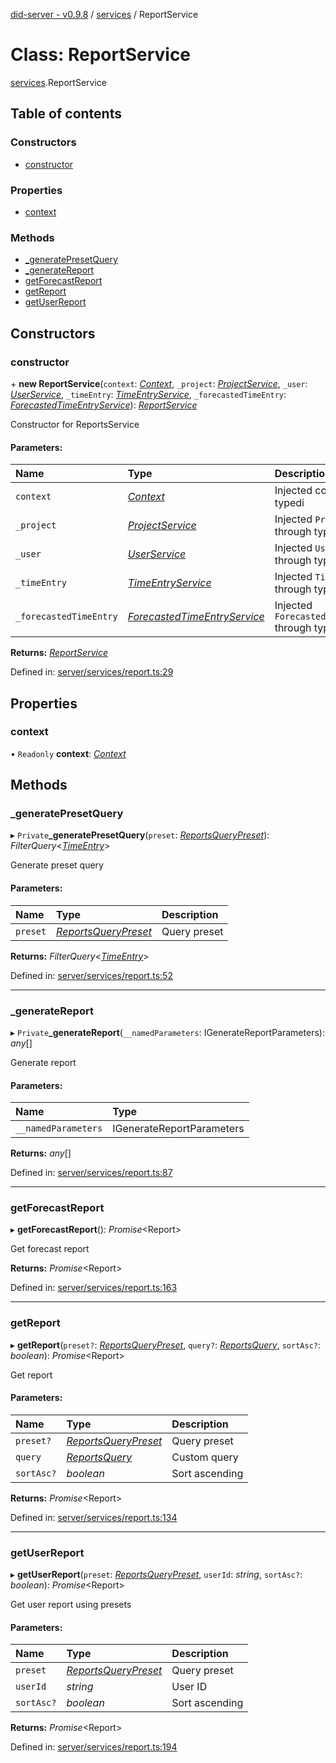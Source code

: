 [did-server - v0.9.8](../README.md) / [services](../modules/services.md) / ReportService

# Class: ReportService

[services](../modules/services.md).ReportService

## Table of contents

### Constructors

- [constructor](services.reportservice.md#constructor)

### Properties

- [context](services.reportservice.md#context)

### Methods

- [\_generatePresetQuery](services.reportservice.md#_generatepresetquery)
- [\_generateReport](services.reportservice.md#_generatereport)
- [getForecastReport](services.reportservice.md#getforecastreport)
- [getReport](services.reportservice.md#getreport)
- [getUserReport](services.reportservice.md#getuserreport)

## Constructors

### constructor

\+ **new ReportService**(`context`: [*Context*](graphql_context.context.md), `_project`: [*ProjectService*](services.projectservice.md), `_user`: [*UserService*](services.userservice.md), `_timeEntry`: [*TimeEntryService*](services.timeentryservice.md), `_forecastedTimeEntry`: [*ForecastedTimeEntryService*](services.forecastedtimeentryservice.md)): [*ReportService*](services_report.reportservice.md)

Constructor for ReportsService

#### Parameters:

Name | Type | Description |
:------ | :------ | :------ |
`context` | [*Context*](graphql_context.context.md) | Injected context through typedi   |
`_project` | [*ProjectService*](services.projectservice.md) | Injected `ProjectService` through typedi   |
`_user` | [*UserService*](services.userservice.md) | Injected `UserService` through typedi   |
`_timeEntry` | [*TimeEntryService*](services.timeentryservice.md) | Injected `TimeEntryService` through typedi   |
`_forecastedTimeEntry` | [*ForecastedTimeEntryService*](services.forecastedtimeentryservice.md) | Injected `ForecastedTimeEntryService` through typedi    |

**Returns:** [*ReportService*](services_report.reportservice.md)

Defined in: [server/services/report.ts:29](https://github.com/Puzzlepart/did/blob/dev/server/services/report.ts#L29)

## Properties

### context

• `Readonly` **context**: [*Context*](graphql_context.context.md)

## Methods

### \_generatePresetQuery

▸ `Private`**_generatePresetQuery**(`preset`: [*ReportsQueryPreset*](../modules/graphql.md#reportsquerypreset)): *FilterQuery*<[*TimeEntry*](graphql.timeentry.md)\>

Generate preset query

#### Parameters:

Name | Type | Description |
:------ | :------ | :------ |
`preset` | [*ReportsQueryPreset*](../modules/graphql.md#reportsquerypreset) | Query preset    |

**Returns:** *FilterQuery*<[*TimeEntry*](graphql.timeentry.md)\>

Defined in: [server/services/report.ts:52](https://github.com/Puzzlepart/did/blob/dev/server/services/report.ts#L52)

___

### \_generateReport

▸ `Private`**_generateReport**(`__namedParameters`: IGenerateReportParameters): *any*[]

Generate report

#### Parameters:

Name | Type |
:------ | :------ |
`__namedParameters` | IGenerateReportParameters |

**Returns:** *any*[]

Defined in: [server/services/report.ts:87](https://github.com/Puzzlepart/did/blob/dev/server/services/report.ts#L87)

___

### getForecastReport

▸ **getForecastReport**(): *Promise*<Report\>

Get forecast report

**Returns:** *Promise*<Report\>

Defined in: [server/services/report.ts:163](https://github.com/Puzzlepart/did/blob/dev/server/services/report.ts#L163)

___

### getReport

▸ **getReport**(`preset?`: [*ReportsQueryPreset*](../modules/graphql.md#reportsquerypreset), `query?`: [*ReportsQuery*](graphql.reportsquery.md), `sortAsc?`: *boolean*): *Promise*<Report\>

Get report

#### Parameters:

Name | Type | Description |
:------ | :------ | :------ |
`preset?` | [*ReportsQueryPreset*](../modules/graphql.md#reportsquerypreset) | Query preset   |
`query` | [*ReportsQuery*](graphql.reportsquery.md) | Custom query   |
`sortAsc?` | *boolean* | Sort ascending    |

**Returns:** *Promise*<Report\>

Defined in: [server/services/report.ts:134](https://github.com/Puzzlepart/did/blob/dev/server/services/report.ts#L134)

___

### getUserReport

▸ **getUserReport**(`preset`: [*ReportsQueryPreset*](../modules/graphql.md#reportsquerypreset), `userId`: *string*, `sortAsc?`: *boolean*): *Promise*<Report\>

Get user report using presets

#### Parameters:

Name | Type | Description |
:------ | :------ | :------ |
`preset` | [*ReportsQueryPreset*](../modules/graphql.md#reportsquerypreset) | Query preset   |
`userId` | *string* | User ID   |
`sortAsc?` | *boolean* | Sort ascending    |

**Returns:** *Promise*<Report\>

Defined in: [server/services/report.ts:194](https://github.com/Puzzlepart/did/blob/dev/server/services/report.ts#L194)

